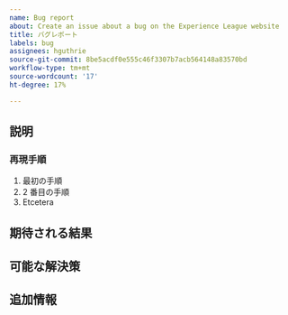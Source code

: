 ```yaml
---
name: Bug report
about: Create an issue about a bug on the Experience League website
title: バグレポート
labels: bug
assignees: hguthrie
source-git-commit: 8be5acdf0e555c46f3307b7acb564148a83570bd
workflow-type: tm+mt
source-wordcount: '17'
ht-degree: 17%

---
```



## 説明

<!-- (REQUIRED) What is the issue or current behavior? -->

### 再現手順

<!-- (OPTIONAL) What needs to be done to replicate this issue? You can provide your scenario in a Gist. -->

1. 最初の手順
1. 2 番目の手順
1. Etcetera

## 期待される結果

<!-- (REQUIRED) What is the expected result or behavior after resolving this issue? -->

## 可能な解決策

<!-- (OPTIONAL) What would a solution for this issue look like? -->

## 追加情報

<!-- (OPTIONAL) What other information can you provide about this issue? -->

<!--
Thank you for taking the time to report this issue!
GitHub Issues in this repo should relate to the applicable codebase.

Before submitting this issue, make sure you are complying with our Code of Conduct:
https://github.com/AdobeDocs/commerce-operations.en/blob/main/code-of-conduct.md

Issues that do not comply with our Code of Conduct or do not contain enough information may be closed at the maintainers' discretion.

Feel free to remove this section before creating this issue.
-->
